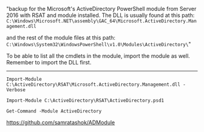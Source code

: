 "backup for the Microsoft's ActiveDirectory PowerShell module from Server 2016 with RSAT and module installed. The DLL is usually found at this path: ```C:\Windows\Microsoft.NET\assembly\GAC_64\Microsoft.ActiveDirectory.Management.dll```

and the rest of the module files at this path: ```C:\Windows\System32\WindowsPowerShell\v1.0\Modules\ActiveDirectory\```"

To be able to list all the cmdlets in the module, import the module as well. Remember to import the DLL first.

* * * 

```
Import-Module C:\ActiveDirectory\RSAT\Microsoft.ActiveDirectory.Management.dll -Verbose
```

```
Import-Module C:\ActiveDirectory\RSAT\ActiveDirectory.psd1
```

```
Get-Command -Module ActiveDirectory
```


https://github.com/samratashok/ADModule
